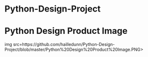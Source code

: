 # Python-Design-Project
<h1>Python Design Product Image</h1>
img src=https://github.com/hailledunn/Python-Design-Project/blob/master/Python%20Design%20Product%20Image.PNG>

